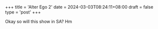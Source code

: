 +++
title = 'Alter Ego 2'
date = 2024-03-03T08:24:11+08:00
draft = false
type = 'post'
+++

Okay so will this show in SA? Hm